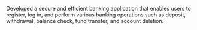  Developed a secure and efficient banking application that enables users to register, log in, and perform various banking operations such as deposit, withdrawal, balance check, fund transfer, and account deletion.
